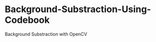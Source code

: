Background-Substraction-Using-Codebook
======================================

Background Substraction with OpenCV
